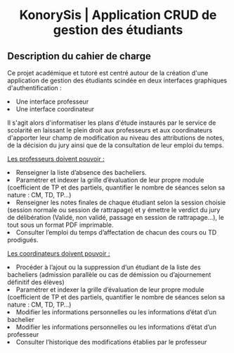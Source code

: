<h1>
<div align="center">
KonorySis | Application CRUD de gestion des étudiants 
</div>
</h1>

<h2>
Description du cahier de charge 
</h2>
<p>Ce projet académique et tutoré est centré autour de la création d'une application de gestion des étudiants scindée en deux interfaces graphiques d'authentification :
  <li>Une interface professeur</li>
  <li>Une interface coordinateur</li>
  </p>
  <p>
  Il s'agit alors d'informatiser les plans d'étude instaurés par le service de scolarité en laissant le plein droit aux professeurs et aux coordinateurs d'apporter leur champ de modification au niveau des attributions de notes, de la décision du jury ainsi que de la consultation de leur emploi du temps.
 </p>

<p><ins>Les professeurs doivent pouvoir :</ins>
  <li>Renseigner la liste d’absence des bacheliers.</li>
  <li>Paramétrer et indexer la grille d’évaluation de leur propre module 
(coefficient de TP et des partiels, quantifier le nombre de séances 
selon sa nature : CM, TD, TP…)</li>
    <li>Renseigner les notes finales de chaque étudiant selon la session 
choisie (session normale ou session de rattrapage) et y émettre le 
verdict du jury de délibération (Validé, non validé, passage en session 
de rattrapage…), le tout sous un format PDF imprimable.</li>
   <li>Consulter l’emploi du temps d’affectation de chacun des cours ou TD
prodigués.</li>
 </p>
 <p><U>Les coordinateurs doivent pouvoir :</U>
  <li>Procéder à l’ajout ou la suppression d’un étudiant de la liste des 
bacheliers (admission parallèle ou cas de démission ou d’ajournement 
définitif des élèves)</li>
  <li>Paramétrer et indexer la grille d’évaluation de leur propre module 
(coefficient de TP et des partiels, quantifier le nombre de séances 
selon sa nature : CM, TD, TP…)</li>
    <li>Modifier les informations personnelles ou les informations d’état d’un 
bachelier</li>
   <li>Modifier les informations personnelles ou les informations d’état d’un 
professeur</li>
  <li>Consulter l’historique des modifications établies par le professeur</li>
 </p>
